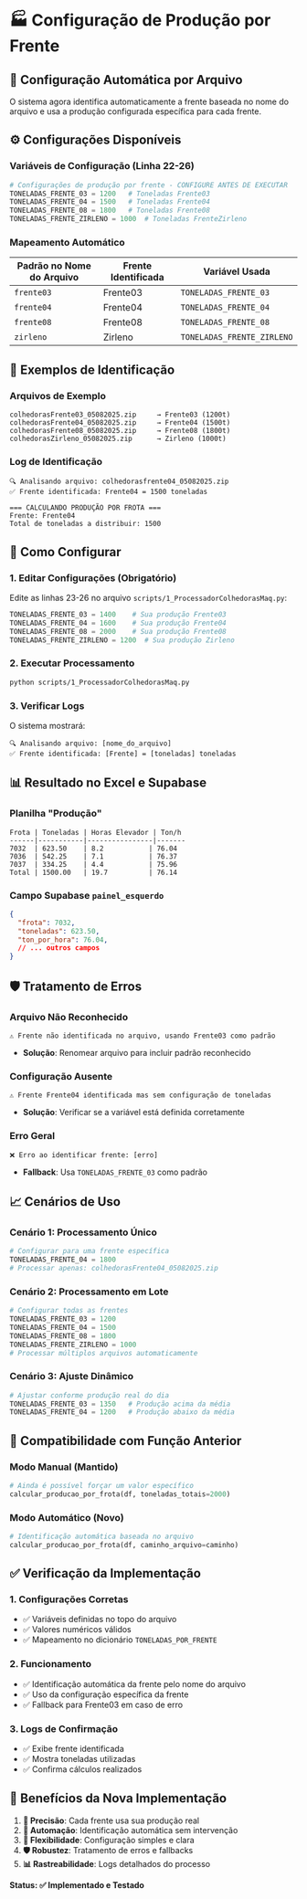 # 🏭 Configuração de Produção por Frente

## 🎯 **Configuração Automática por Arquivo**

O sistema agora identifica automaticamente a frente baseada no nome do arquivo e usa a produção configurada específica para cada frente.

## ⚙️ **Configurações Disponíveis**

### **Variáveis de Configuração (Linha 22-26)**
```python
# Configurações de produção por frente - CONFIGURE ANTES DE EXECUTAR
TONELADAS_FRENTE_03 = 1200   # Toneladas Frente03
TONELADAS_FRENTE_04 = 1500   # Toneladas Frente04  
TONELADAS_FRENTE_08 = 1800   # Toneladas Frente08
TONELADAS_FRENTE_ZIRLENO = 1000  # Toneladas FrenteZirleno
```

### **Mapeamento Automático**
| **Padrão no Nome do Arquivo** | **Frente Identificada** | **Variável Usada** |
|------------------------------|------------------------|-------------------|
| `frente03` | Frente03 | `TONELADAS_FRENTE_03` |
| `frente04` | Frente04 | `TONELADAS_FRENTE_04` |
| `frente08` | Frente08 | `TONELADAS_FRENTE_08` |
| `zirleno` | Zirleno | `TONELADAS_FRENTE_ZIRLENO` |

## 📁 **Exemplos de Identificação**

### **Arquivos de Exemplo**
```
colhedorasFrente03_05082025.zip     → Frente03 (1200t)
colhedorasFrente04_05082025.zip     → Frente04 (1500t)
colhedorasFrente08_05082025.zip     → Frente08 (1800t)
colhedorasZirleno_05082025.zip      → Zirleno (1000t)
```

### **Log de Identificação**
```
🔍 Analisando arquivo: colhedorasfrente04_05082025.zip
✅ Frente identificada: Frente04 = 1500 toneladas

=== CALCULANDO PRODUÇÃO POR FROTA ===
Frente: Frente04
Total de toneladas a distribuir: 1500
```

## 🔧 **Como Configurar**

### **1. Editar Configurações (Obrigatório)**
Edite as linhas 23-26 no arquivo `scripts/1_ProcessadorColhedorasMaq.py`:

```python
TONELADAS_FRENTE_03 = 1400    # Sua produção Frente03
TONELADAS_FRENTE_04 = 1600    # Sua produção Frente04  
TONELADAS_FRENTE_08 = 2000    # Sua produção Frente08
TONELADAS_FRENTE_ZIRLENO = 1200  # Sua produção Zirleno
```

### **2. Executar Processamento**
```bash
python scripts/1_ProcessadorColhedorasMaq.py
```

### **3. Verificar Logs**
O sistema mostrará:
```
🔍 Analisando arquivo: [nome_do_arquivo]
✅ Frente identificada: [Frente] = [toneladas] toneladas
```

## 📊 **Resultado no Excel e Supabase**

### **Planilha "Produção"**
```
Frota | Toneladas | Horas Elevador | Ton/h
------|-----------|----------------|-------
7032  | 623.50    | 8.2           | 76.04
7036  | 542.25    | 7.1           | 76.37
7037  | 334.25    | 4.4           | 75.96
Total | 1500.00   | 19.7          | 76.14
```

### **Campo Supabase `painel_esquerdo`**
```json
{
  "frota": 7032,
  "toneladas": 623.50,
  "ton_por_hora": 76.04,
  // ... outros campos
}
```

## 🛡️ **Tratamento de Erros**

### **Arquivo Não Reconhecido**
```
⚠️ Frente não identificada no arquivo, usando Frente03 como padrão
```
- **Solução**: Renomear arquivo para incluir padrão reconhecido

### **Configuração Ausente**
```
⚠️ Frente Frente04 identificada mas sem configuração de toneladas
```
- **Solução**: Verificar se a variável está definida corretamente

### **Erro Geral**
```
❌ Erro ao identificar frente: [erro]
```
- **Fallback**: Usa `TONELADAS_FRENTE_03` como padrão

## 📈 **Cenários de Uso**

### **Cenário 1: Processamento Único**
```python
# Configurar para uma frente específica
TONELADAS_FRENTE_04 = 1800
# Processar apenas: colhedorasFrente04_05082025.zip
```

### **Cenário 2: Processamento em Lote**
```python
# Configurar todas as frentes
TONELADAS_FRENTE_03 = 1200
TONELADAS_FRENTE_04 = 1500  
TONELADAS_FRENTE_08 = 1800
TONELADAS_FRENTE_ZIRLENO = 1000
# Processar múltiplos arquivos automaticamente
```

### **Cenário 3: Ajuste Dinâmico**
```python
# Ajustar conforme produção real do dia
TONELADAS_FRENTE_03 = 1350   # Produção acima da média
TONELADAS_FRENTE_04 = 1200   # Produção abaixo da média
```

## 🔄 **Compatibilidade com Função Anterior**

### **Modo Manual (Mantido)**
```python
# Ainda é possível forçar um valor específico
calcular_producao_por_frota(df, toneladas_totais=2000)
```

### **Modo Automático (Novo)**
```python
# Identificação automática baseada no arquivo
calcular_producao_por_frota(df, caminho_arquivo=caminho)
```

## ✅ **Verificação da Implementação**

### **1. Configurações Corretas**
- ✅ Variáveis definidas no topo do arquivo
- ✅ Valores numéricos válidos
- ✅ Mapeamento no dicionário `TONELADAS_POR_FRENTE`

### **2. Funcionamento**
- ✅ Identificação automática da frente pelo nome do arquivo
- ✅ Uso da configuração específica da frente
- ✅ Fallback para Frente03 em caso de erro

### **3. Logs de Confirmação**
- ✅ Exibe frente identificada
- ✅ Mostra toneladas utilizadas
- ✅ Confirma cálculos realizados

## 🎉 **Benefícios da Nova Implementação**

1. **🎯 Precisão**: Cada frente usa sua produção real
2. **🚀 Automação**: Identificação automática sem intervenção
3. **🔧 Flexibilidade**: Configuração simples e clara
4. **🛡️ Robustez**: Tratamento de erros e fallbacks
5. **📊 Rastreabilidade**: Logs detalhados do processo

**Status: ✅ Implementado e Testado**
